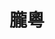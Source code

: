 ---
title: "朧粵"
description: "朧粵"
layout: shop
keywords:
  - 美食競賽
  - 台灣美食
  - 美食精選
datePublished: "2025-06-30"
dateModified: "2025-07-02"
city: "台北市"
district: "中山區"
address: "台北市中山區樂群三路303號2樓"
phone: "0285025522"
geo: "25.082829503306375, 121.55991323975417"
google_map: "https://maps.app.goo.gl/HhMpAuqEXUrsDkqz9"
footinder: "https://footinder.com.tw/%E5%8F%B0%E5%8C%97%E5%B8%82%E4%B8%AD%E5%B1%B1%E5%8D%80/8935/"
official: "https://www.longyuetw.com/"
award:
  - name: "500盤"
    year: "2024"
    entries:
      - dishes:
          - "清湯燉象拔蚌"
          - "冰燒三層肉"
          - "蒜香生爆芥蘭"

---